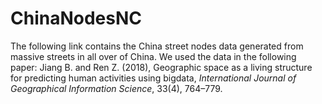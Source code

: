 # ChinaNodesNC
The following link contains the China street nodes data generated from massive streets in all over of China.
We used the data in the following paper:
Jiang B. and Ren Z. (2018), Geographic space as a living structure for predicting human activities using bigdata, _International Journal of Geographical Information Science_, 33(4), 764–779. 
